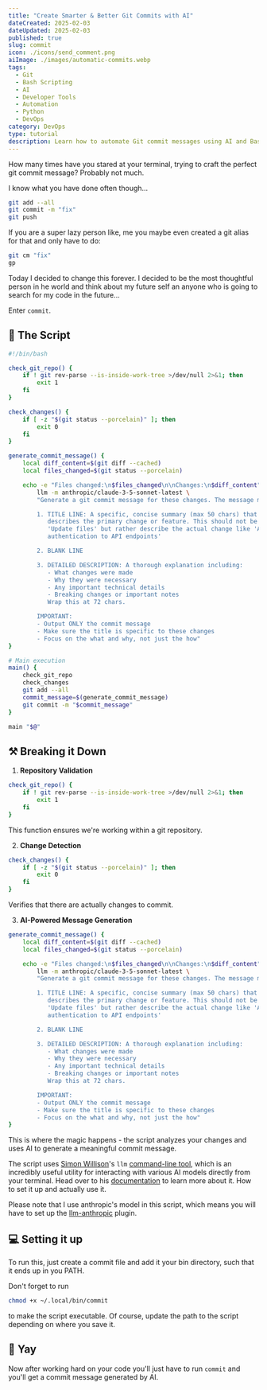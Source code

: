 ```yaml
---
title: "Create Smarter & Better Git Commits with AI"
dateCreated: 2025-02-03
dateUpdated: 2025-02-03
published: true
slug: commit
icon: ./icons/send_comment.png
aiImage: ./images/automatic-commits.webp
tags:
  - Git
  - Bash Scripting
  - AI
  - Developer Tools
  - Automation
  - Python
  - DevOps
category: DevOps
type: tutorial
description: Learn how to automate Git commit messages using AI and Bash scripting. This tutorial shows you how to create meaningful, consistent commits with minimal effort.
---
```


How many times have you stared at your terminal, trying to craft the perfect git commit message? Probably not much.

I know what you have done often though...

```bash
git add --all
git commit -m "fix"
git push
```

If you are a super lazy person like, me you maybe even created a git alias for that and only have to do:
```bash
git cm "fix"
gp
```

Today I decided to change this forever. I decided to be the most thoughtful person in he world and think about my future self an anyone who is going to search for my code in the future...

Enter `commit`.

## 🙏 The Script

```bash
#!/bin/bash

check_git_repo() {
    if ! git rev-parse --is-inside-work-tree >/dev/null 2>&1; then
        exit 1
    fi
}

check_changes() {
    if [ -z "$(git status --porcelain)" ]; then
        exit 0
    fi
}

generate_commit_message() {
    local diff_content=$(git diff --cached)
    local files_changed=$(git status --porcelain)

    echo -e "Files changed:\n$files_changed\n\nChanges:\n$diff_content" | \
        llm -m anthropic/claude-3-5-sonnet-latest \
        "Generate a git commit message for these changes. The message must have:

        1. TITLE LINE: A specific, concise summary (max 50 chars) that clearly
           describes the primary change or feature. This should not be generic like
           'Update files' but rather describe the actual change like 'Add user
           authentication to API endpoints'

        2. BLANK LINE

        3. DETAILED DESCRIPTION: A thorough explanation including:
           - What changes were made
           - Why they were necessary
           - Any important technical details
           - Breaking changes or important notes
           Wrap this at 72 chars.

        IMPORTANT:
        - Output ONLY the commit message
        - Make sure the title is specific to these changes
        - Focus on the what and why, not just the how"
}

# Main execution
main() {
    check_git_repo
    check_changes
    git add --all
    commit_message=$(generate_commit_message)
    git commit -m "$commit_message"
}

main "$@"
```

## ⚒️ Breaking it Down


1. **Repository Validation**
```bash
check_git_repo() {
    if ! git rev-parse --is-inside-work-tree >/dev/null 2>&1; then
        exit 1
    fi
}
```
This function ensures we're working within a git repository.

2. **Change Detection**
```bash
check_changes() {
    if [ -z "$(git status --porcelain)" ]; then
        exit 0
    fi
}
```
Verifies that there are actually changes to commit.

3. **AI-Powered Message Generation**
```bash
generate_commit_message() {
    local diff_content=$(git diff --cached)
    local files_changed=$(git status --porcelain)

    echo -e "Files changed:\n$files_changed\n\nChanges:\n$diff_content" | \
        llm -m anthropic/claude-3-5-sonnet-latest \
        "Generate a git commit message for these changes. The message must have:

        1. TITLE LINE: A specific, concise summary (max 50 chars) that clearly
           describes the primary change or feature. This should not be generic like
           'Update files' but rather describe the actual change like 'Add user
           authentication to API endpoints'

        2. BLANK LINE

        3. DETAILED DESCRIPTION: A thorough explanation including:
           - What changes were made
           - Why they were necessary
           - Any important technical details
           - Breaking changes or important notes
           Wrap this at 72 chars.

        IMPORTANT:
        - Output ONLY the commit message
        - Make sure the title is specific to these changes
        - Focus on the what and why, not just the how"
}
```
This is where the magic happens - the script analyzes your changes and uses AI to generate a meaningful commit message.

The script uses [Simon Willison](https://simonwillison.net/)'s `llm` [command-line tool](https://github.com/simonw/llm), which is an incredibly useful utility for interacting with various AI models directly from your terminal. Head over to his [documentation](https://llm.datasette.io/) to learn more about it. How to set it up and actually use it.

Please note that I use anthropic's model in this script, which means you will have to set up the [llm-anthropic](https://github.com/simonw/llm-anthropic) plugin.

## 💻 Setting it up

To run this, just create a commit file and add it your bin directory, such that it ends up in you PATH.

Don't forget to run
```bash
chmod +x ~/.local/bin/commit
```
to make the script executable. Of course, update the path to the script depending on where you save it.


## 🎉 Yay

Now after working hard on your code you'll just have to run `commit` and you'll get a commit message generated by AI.
